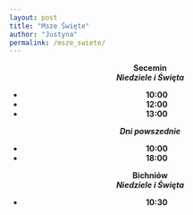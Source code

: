 ```yaml
---
layout: post
title: "Msze Święte"
author: "Justyna"
permalink: /msze_swiete/
---
```


<center> <b> Secemin<b><br>
<i> Niedziele i Święta </i> <br>
<ul>
<li>10:00</li>
<li> 12:00</li>
<li> 13:00</li>
</ul>

<i> Dni powszednie</i>
<ul>
<li>10:00</li>
<li> 18:00</li>
</ul>

<b> Bichniów<b><br>
<i> Niedziele i Święta </i> <br>
<ul>
<li>10:30</li>
</ul>



